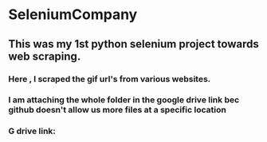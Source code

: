 # SeleniumCompany
## This was my 1st python selenium project towards web scraping.
### Here , I scraped the gif url's from various websites.
### I am attaching the whole folder in the google drive link bec github doesn't allow us more files at a specific location
### G drive link: 
